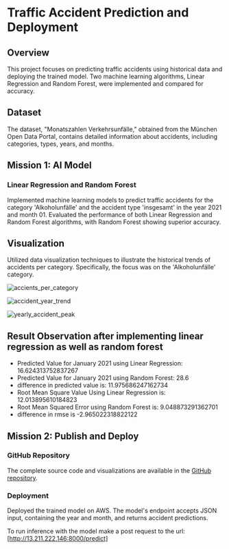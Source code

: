 # Traffic Accident Prediction and Deployment

## Overview

This project focuses on predicting traffic accidents using historical data and deploying the trained model. Two machine learning algorithms, Linear Regression and Random Forest, were implemented and compared for accuracy.

## Dataset

The dataset, "Monatszahlen Verkehrsunfälle," obtained from the München Open Data Portal, contains detailed information about accidents, including categories, types, years, and months.

## Mission 1: AI Model

### Linear Regression and Random Forest

Implemented machine learning models to predict traffic accidents for the category 'Alkoholunfälle' and the accident type 'insgesamt' in the year 2021 and month 01. Evaluated the performance of both Linear Regression and Random Forest algorithms, with Random Forest showing superior accuracy.

## Visualization

Utilized data visualization techniques to illustrate the historical trends of accidents per category. Specifically, the focus was on the 'Alkoholunfälle' category.


![accients_per_category](https://github.com/agoswami31/dps-ai-task/assets/62375843/65bb9994-12eb-4638-a120-acfcff0f3b07)

![accident_year_trend](https://github.com/agoswami31/dps-ai-task/assets/62375843/f82c7af5-24d7-4dd6-b2ff-537b25d79ebe)

![yearly_accident_peak](https://github.com/agoswami31/dps-ai-task/assets/62375843/66f695ef-aae9-4bae-8c0b-3ab25ec3436e)

## Result Observation after implementing linear regression as well as random forest

- Predicted Value for January 2021 using Linear Regression: 16.624313752837267
- Predicted Value for January 2021 using Random Forest: 28.6
- difference in predicted value is: 11.975686247162734
- Root Mean Square Value Using Linear Regression is: 12.013895610184823
- Root Mean Squared Error using Random Forest is: 9.048873291362701
- difference in rmse is -2.965022318822122


## Mission 2: Publish and Deploy

### GitHub Repository

The complete source code and visualizations are available in the [GitHub repository]([https://github.com/agoswami31/dps-ai-task/blob/main/dps-challenge.ipynb]).

### Deployment

Deployed the trained model on AWS. The model's endpoint accepts JSON input, containing the year and month, and returns accident predictions.

To run inference with the model make a post request to the url:[http://13.211.222.146:8000/predict] 


